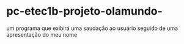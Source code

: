 # pc-etec1b-projeto-olamundo-
um programa que exibirá uma saudação ao usuário seguido de uma apresentação do meu nome
